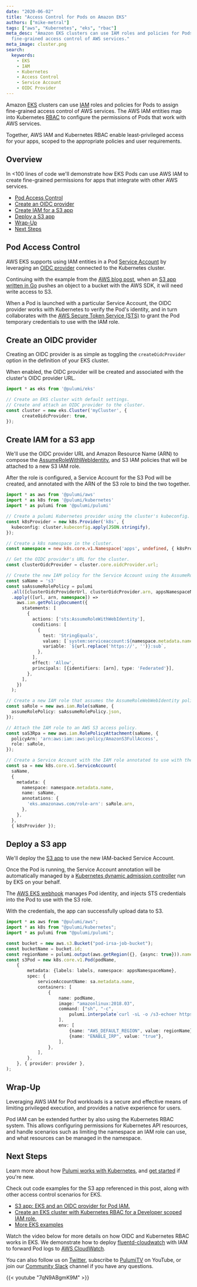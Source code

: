 ```yaml
---
date: "2020-06-02"
title: "Access Control for Pods on Amazon EKS"
authors: ["mike-metral"]
tags: ["aws", "Kubernetes", "eks", "rbac"]
meta_desc: "Amazon EKS clusters can use IAM roles and policies for Pods to assign
  fine-grained access control of AWS services."
meta_image: cluster.png
search:
  keywords:
    - EKS
    - IAM
    - Kubernetes
    - Access Control
    - Service Account
    - OIDC Provider
---
```


Amazon [EKS][aws-eks] clusters can use [IAM][aws-iam] roles and policies for Pods
to assign fine-grained access control of AWS services. The AWS IAM entities map into Kubernetes
[RBAC][k8s-rbac] to configure the permissions of Pods that work with AWS
services.

Together, AWS IAM and Kubernetes RBAC enable least-privileged access for your
apps, scoped to the appropriate policies and user requirements.

[k8s-rbac]: https://kubernetes.io/docs/reference/access-authn-authz/rbac/

<!--more-->

## Overview

In <100 lines of code we'll demonstrate how EKS Pods can use AWS IAM to create
fine-grained permissions for apps that integrate with other AWS services.

* [Pod Access Control](#pod-access-control)
* [Create an OIDC provider](#create-an-oidc-provider)
* [Create IAM for a S3 app](#create-iam-for-a-s3-app)
* [Deploy a S3 app](#deploy-a-s3-app)
* [Wrap-Up](#wrap-up)
* [Next Steps](#next-steps)

## Pod Access Control

AWS EKS supports using IAM entities in a Pod [Service Account][k8s-sa] by
leveraging an [OIDC provider][aws-oidc] connected to the Kubernetes cluster.

Continuing with the example from the [AWS blog post][aws-pod-iam], when an [S3 app written in Go][s3-app] pushes
an object to a bucket with the AWS SDK, it will need write access to S3.

When a Pod is launched with a particular Service Account, the OIDC provider works
with Kubernetes to verify the Pod's identity, and in turn collaborates with the
[AWS Secure Token Service (STS)][aws-sts] to grant the Pod temporary
credentials to use with the IAM role.

## Create an OIDC provider

Creating an OIDC provider is as simple as toggling the `createOidcProvider` option
in the definition of your EKS cluster.

When enabled, the OIDC provider will be created and associated with the
cluster's OIDC provider URL.

```typescript
import * as eks from '@pulumi/eks'

// Create an EKS cluster with default settings.
// Create and attach an OIDC provider to the cluster.
const cluster = new eks.Cluster('myCluster', {
      createOidcProvider: true,
});
```

## Create IAM for a S3 app

We'll use the OIDC provider URL and Amazon Resource Name (ARN) to compose the
[AssumeRoleWithWebIdentity][aws-assume-role-web], and S3 IAM policies that will
be attached to a new S3 IAM role.

After the role is configured, a Service Account for the S3 Pod will be
created, and annotated with the ARN of the S3 role to bind the two together.

```typescript
import * as aws from '@pulumi/aws'
import * as k8s from '@pulumi/kubernetes'
import * as pulumi from '@pulumi/pulumi'

// Create a pulumi Kubernetes provider using the cluster's kubeconfig.
const k8sProvider = new k8s.Provider('k8s', {
  kubeconfig: cluster.kubeconfig.apply(JSON.stringify),
});

// Create a k8s namespace in the cluster.
const namespace = new k8s.core.v1.Namespace('apps', undefined, { k8sProvider });

// Get the OIDC provider's URL for the cluster.
const clusterOidcProvider = cluster.core.oidcProvider.url;

// Create the new IAM policy for the Service Account using the AssumeRoleWebWebIdentity action.
const saName = 's3'
const saAssumeRolePolicy = pulumi
  .all([clusterOidcProviderUrl, clusterOidcProvider.arn, appsNamespaceName])
  .apply(([url, arn, namespace]) =>
    aws.iam.getPolicyDocument({
      statements: [
        {
          actions: ['sts:AssumeRoleWithWebIdentity'],
          conditions: [
            {
              test: 'StringEquals',
              values: [`system:serviceaccount:${namespace.metadata.name}:${saName}`],
              variable: `${url.replace('https://', '')}:sub`,
            },
          ],
          effect: 'Allow',
          principals: [{identifiers: [arn], type: 'Federated'}],
        },
      ],
    })
  );

// Create a new IAM role that assumes the AssumeRoleWebWebIdentity policy.
const saRole = new aws.iam.Role(saName, {
  assumeRolePolicy: saAssumeRolePolicy.json,
});

// Attach the IAM role to an AWS S3 access policy.
const saS3Rpa = new aws.iam.RolePolicyAttachment(saName, {
  policyArn: 'arn:aws:iam::aws:policy/AmazonS3FullAccess',
  role: saRole,
});

// Create a Service Account with the IAM role annotated to use with the Pod.
const sa = new k8s.core.v1.ServiceAccount(
  saName,
  {
    metadata: {
      namespace: namespace.metadata.name,
      name: saName,
      annotations: {
        'eks.amazonaws.com/role-arn': saRole.arn,
      },
    },
  },
  { k8sProvider });
```

## Deploy a S3 app

We'll deploy the [S3 app][peks-oidc] to use the new IAM-backed Service Account.

Once the Pod is running, the Service Account annotation will be automatically
managed by a [Kubernetes dynamic admission controller][k8s-dynamic-webhook] run
by EKS on your behalf.

The [AWS EKS webhook][eks-webhook] manages Pod identity, and injects STS
credentials into the Pod to use with the S3 role.

With the credentials, the app can successfully upload data to S3.

```typescript
import * as aws from "@pulumi/aws";
import * as k8s from "@pulumi/kubernetes";
import * as pulumi from "@pulumi/pulumi";

const bucket = new aws.s3.Bucket("pod-irsa-job-bucket");
const bucketName = bucket.id;
const regionName = pulumi.output(aws.getRegion({}, {async: true})).name;
const s3Pod = new k8s.core.v1.Pod(podName,
    {
        metadata: {labels: labels, namespace: appsNamespaceName},
        spec: {
            serviceAccountName: sa.metadata.name,
            containers: [
                {
                    name: podName,
                    image: "amazonlinux:2018.03",
                    command: ["sh", "-c",
                        pulumi.interpolate`curl -sL -o /s3-echoer https://git.io/JfnGX && chmod +x /s3-echoer && echo This is an in-cluster test | /s3-echoer ${bucketName} && sleep 3600`,
                    ],
                    env: [
                        {name: "AWS_DEFAULT_REGION", value: regionName},
                        {name: "ENABLE_IRP", value: "true"},
                    ],
                },
            ],
        },
    }, { provider: provider },
);
```

## Wrap-Up

Leveraging AWS IAM for Pod workloads is a secure and effective means of limiting
privileged execution, and provides a native experience for users.

Pod IAM can be extended further by also using the Kubernetes RBAC system. This
allows configuring permissions for Kubernetes API resources, and handle scenarios
such as limiting the namespace an IAM role can use, and what resources can be
managed in the namespace.

## Next Steps

Learn more about how [Pulumi works with Kubernetes][pulumi-k8s], and [get started][p-get-started]
if you're new.

Check out code examples for the S3 app referenced in this post,
along with other access control scenarios for EKS.

* [S3 app: EKS and an OIDC provider for Pod IAM.][peks-oidc]
* [Create an EKS cluster with Kubernetes RBAC for a Developer scoped IAM role.][peks-scoped-kubeconfigs]
* [More EKS examples][eks-examples]

Watch the video below for more details on how OIDC and Kubernetes RBAC works in
EKS. We demonstrate how to deploy [fluentd-cloudwatch][fluentd-cloudwatch] with
IAM to forward Pod logs to [AWS CloudWatch][aws-cw].

You can also follow us on [Twitter](https://twitter.com/pulumicorp),
subscribe to [PulumiTV](https://www.youtube.com/channel/UC2Dhyn4Ev52YSbcpfnfP0Mw) on YouTube,
or join our [Community Slack](https://slack.pulumi.com/) channel if you have any questions.

{{< youtube "7qN9ABgmK9M" >}}

[peks-oidc]: https://github.com/pulumi/pulumi-eks/tree/master/examples/oidc-iam-sa
[peks-scoped-kubeconfigs]: https://github.com/pulumi/pulumi-eks/tree/master/examples/scoped-kubeconfigs
[fluentd-cloudwatch]: https://docs.aws.amazon.com/AmazonCloudWatch/latest/monitoring/Container-Insights-setup-logs.html
[aws-cw]: https://docs.aws.amazon.com/AmazonCloudWatch/latest/logs/WhatIsCloudWatchLogs.html
[aws-eks]: https://aws.amazon.com/eks/
[aws-iam]: https://aws.amazon.com/iam/
[aws-pod-iam]: https://aws.amazon.com/blogs/opensource/introducing-fine-grained-iam-roles-service-accounts/
[aws-oidc]: https://docs.aws.amazon.com/IAM/latest/UserGuide/id_roles_providers_create_oidc.html
[s3-app]: https://github.com/mhausenblas/s3-echoer
[aws-sts]: https://docs.aws.amazon.com/STS/latest/APIReference/Welcome.html
[eks-examples]: https://github.com/pulumi/pulumi-eks/tree/master/examples
[aws-assume-role-web]: https://docs.aws.amazon.com/STS/latest/APIReference/API_AssumeRoleWithWebIdentity.html
[k8s-dynamic-webhook]: https://kubernetes.io/docs/reference/access-authn-authz/extensible-admission-controllers
[eks-webhook]: https://github.com/aws/amazon-eks-pod-identity-webhook/
[k8s-sa]: https://kubernetes.io/docs/tasks/configure-pod-container/configure-service-account/
[pulumi-k8s]: /registry/packages/kubernetes/
[p-get-started]: /docs/iac/get-started/kubernetes/
